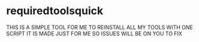 # requiredtoolsquick

THIS IS A SIMPLE TOOL FOR ME TO REINSTALL ALL MY TOOLS WITH ONE SCRIPT IT IS MADE JUST FOR ME SO ISSUES WILL BE ON YOU TO FIX 
